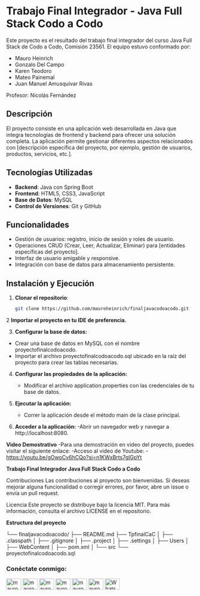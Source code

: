 # Trabajo Final Integrador - Java Full Stack Codo a Codo

Este proyecto es el resultado del trabajo final integrador del curso Java Full Stack de Codo a Codo, Comisión 23561. El equipo estuvo conformado por:

- Mauro Heinrich
- Gonzalo Del Campo
- Karen Teodoro
- Mateo Painemal
- Juan Manuel Amusquivar Rivas

Profesor: Nicolás Fernández

## Descripción

El proyecto consiste en una aplicación web desarrollada en Java que integra tecnologías de frontend y backend para ofrecer una solución completa. La aplicación permite gestionar diferentes aspectos relacionados con [descripción específica del proyecto, por ejemplo, gestión de usuarios, productos, servicios, etc.].

## Tecnologías Utilizadas

- **Backend**: Java con Spring Boot
- **Frontend**: HTML5, CSS3, JavaScript
- **Base de Datos**: MySQL
- **Control de Versiones**: Git y GitHub

## Funcionalidades

- Gestión de usuarios: registro, inicio de sesión y roles de usuario.
- Operaciones CRUD (Crear, Leer, Actualizar, Eliminar) para [entidades específicas del proyecto].
- Interfaz de usuario amigable y responsive.
- Integración con base de datos para almacenamiento persistente.

## Instalación y Ejecución

1. **Clonar el repositorio**:

   ```bash
   git clone https://github.com/mauroheinrich/finaljavacodoacodo.git
    ```
2 **Importar el proyecto en tu IDE de preferencia.**

3. **Configurar la base de datos:**
  - Crear una base de datos en MySQL con el nombre proyectofinalcodoacodo.
  - Importar el archivo proyectofinalcodoacodo.sql ubicado en la raíz del proyecto para crear las tablas necesarias.

4. **Configurar las propiedades de la aplicación:**
   - Modificar el archivo application.properties con las credenciales de tu base de datos.

5. **Ejecutar la aplicación:**
   - Correr la aplicación desde el método main de la clase principal.

6. **Acceder a la aplicación:**
   -Abrir un navegador web y navegar a http://localhost:8080.

**Video Demostrativo**
   -Para una demostración en video del proyecto, puedes visitar el siguiente enlace:
   -Acceso al video de Youtube:
   -https://youtu.be/gOwoCv6hCQo?si=n1KWxBrts7gIGpYt


**Trabajo Final Integrador Java Full Stack Codo a Codo**

Contribuciones
Las contribuciones al proyecto son bienvenidas. Si deseas mejorar alguna funcionalidad o corregir errores, por favor, abre un issue o envía un pull request.

Licencia
Este proyecto se distribuye bajo la licencia MIT. Para más información, consulta el archivo LICENSE en el repositorio.


**Estructura del proyecto**

└── finaljavacodoacodo/
      ├── README.md
      ├── TpfinalCaC
      │ ├── .classpath
      │ ├── .gitignore
      │ ├── .project
      │ ├── .settings
      │ ├── Users
      │ ├── WebContent
      │ ├── pom.xml
      │ └── src
      └── proyectofinalcodoacodo.sql




<h3 align="left">Conéctate conmigo:</h3>
<p align="left">
  <a href="https://twitter.com/mauroheinrich" target="_blank"><img align="center" src="https://raw.githubusercontent.com/rahuldkjain/github-profile-readme-generator/master/src/images/icons/Social/twitter.svg" alt="mauroheinrich" height="30" width="40" /></a>
  <a href="https://linkedin.com/in/mauroheinrich" target="_blank"><img align="center" src="https://raw.githubusercontent.com/rahuldkjain/github-profile-readme-generator/master/src/images/icons/Social/linked-in-alt.svg" alt="mauroheinrich" height="30" width="40" /></a>
  <a href="https://stackoverflow.com/users/20105268/mauro-heinrich" target="_blank"><img align="center" src="https://raw.githubusercontent.com/rahuldkjain/github-profile-readme-generator/master/src/images/icons/Social/stack-overflow.svg" alt="mauroheinrich" height="30" width="40" /></a>
  <a href="https://fb.com/mauroheinrich" target="_blank"><img align="center" src="https://raw.githubusercontent.com/rahuldkjain/github-profile-readme-generator/master/src/images/icons/Social/facebook.svg" alt="mauroheinrich" height="30" width="40" /></a>
  <a href="https://instagram.com/mauroheinrich" target="_blank"><img align="center" src="https://raw.githubusercontent.com/rahuldkjain/github-profile-readme-generator/master/src/images/icons/Social/instagram.svg" alt="mauroheinrich" height="30" width="40" /></a>
  <a href="https://discord.gg/mauroheinrich" target="_blank"><img align="center" src="https://raw.githubusercontent.com/rahuldkjain/github-profile-readme-generator/master/src/images/icons/Social/discord.svg" alt="mauroheinrich" height="30" width="40" /></a>
  <a href="https://wa.me/5493436201089" target="_blank"><img align="center" src="https://raw.githubusercontent.com/rahuldkjain/github-profile-readme-generator/master/src/images/icons/Social/whatsapp.svg" alt="WhatsApp" height="30" width="40" /></a>
</p>




